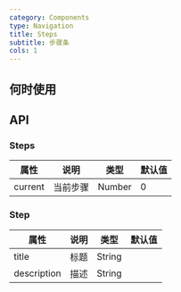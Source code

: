 ```yaml
---
category: Components
type: Navigation
title: Steps
subtitle: 步骤条
cols: 1
---
```



## 何时使用


## API

### Steps

属性 | 说明 | 类型 | 默认值
-----|-----|-----|------
current | 当前步骤 | Number | 0

### Step

属性 | 说明 | 类型 | 默认值
-----|-----|-----|------
title | 标题 | String | |
description | 描述 | String | |
